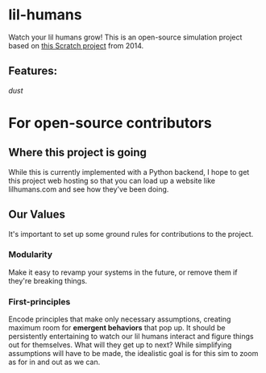 # lil-humans
Watch your lil humans grow! This is an open-source simulation project based on [this Scratch project](https://scratch.mit.edu/projects/25031437/) from 2014.

## Features:
*dust*


# For open-source contributors
## Where this project is going
While this is currently implemented with a Python backend, I hope to get this project web hosting so that you can load up a website like lilhumans.com and see how they've been doing.

## Our Values
It's important to set up some ground rules for contributions to the project.
### Modularity
Make it easy to revamp your systems in the future, or remove them if they're breaking things. 
### First-principles
Encode principles that make only necessary assumptions, creating maximum room for **emergent behaviors** that pop up. It should be persistently entertaining to watch our lil humans interact and figure things out for themselves. What will they get up to next? While simplifying assumptions will have to be made, the idealistic goal is for this sim to zoom as for in and out as we can. 
